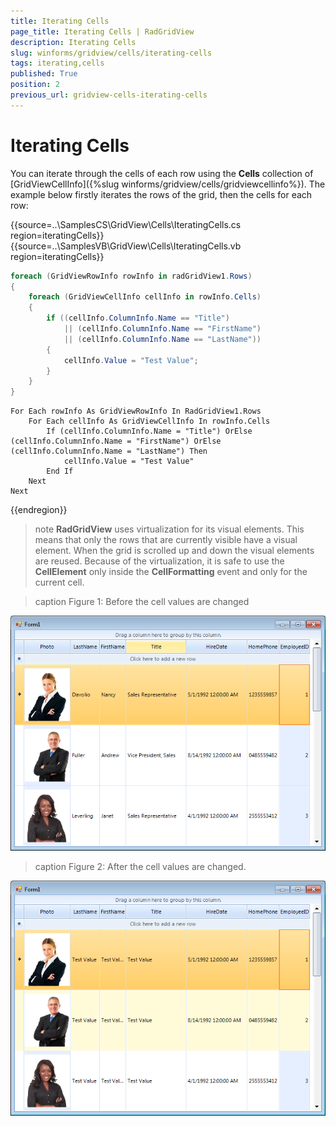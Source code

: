 ```yaml
---
title: Iterating Cells
page_title: Iterating Cells | RadGridView
description: Iterating Cells
slug: winforms/gridview/cells/iterating-cells
tags: iterating,cells
published: True
position: 2
previous_url: gridview-cells-iterating-cells
---
```


# Iterating Cells

You can iterate through the cells of each row using the __Cells__ collection of [GridViewCellInfo]({%slug winforms/gridview/cells/gridviewcellinfo%}). The example below firstly iterates the rows of the grid, then the cells for each row:

{{source=..\SamplesCS\GridView\Cells\IteratingCells.cs region=iteratingCells}} 
{{source=..\SamplesVB\GridView\Cells\IteratingCells.vb region=iteratingCells}} 

````C#
foreach (GridViewRowInfo rowInfo in radGridView1.Rows)
{
    foreach (GridViewCellInfo cellInfo in rowInfo.Cells)
    {
        if ((cellInfo.ColumnInfo.Name == "Title")
            || (cellInfo.ColumnInfo.Name == "FirstName")
            || (cellInfo.ColumnInfo.Name == "LastName"))
        {
            cellInfo.Value = "Test Value";
        }
    }
}

````
````VB.NET
For Each rowInfo As GridViewRowInfo In RadGridView1.Rows
    For Each cellInfo As GridViewCellInfo In rowInfo.Cells
        If (cellInfo.ColumnInfo.Name = "Title") OrElse (cellInfo.ColumnInfo.Name = "FirstName") OrElse (cellInfo.ColumnInfo.Name = "LastName") Then
            cellInfo.Value = "Test Value"
        End If
    Next
Next

````

{{endregion}} 

>note  __RadGridView__ uses virtualization for its visual elements. This means that only the rows that are currently visible have a visual element. When the grid is scrolled up and down the visual elements are reused. Because of the virtualization, it is safe to use the __CellElement__ only inside the __CellFormatting__ event and only for the current cell.
>


>caption Figure 1: Before the cell values are changed

![gridview-cells-iterating-cells 001](images/gridview-cells-iterating-cells001.png)

>caption Figure 2: After the cell values are changed. 

![gridview-cells-iterating-cells 002](images/gridview-cells-iterating-cells002.png)
